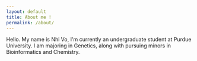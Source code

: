 ```yaml
---
layout: default
title: About me !
permalink: /about/
---
```


Hello. My name is Nhi Vo, I'm currently an undergraduate student at Purdue University. 
I am majoring in Genetics, along with pursuing minors in Bioinformatics and Chemistry. 
